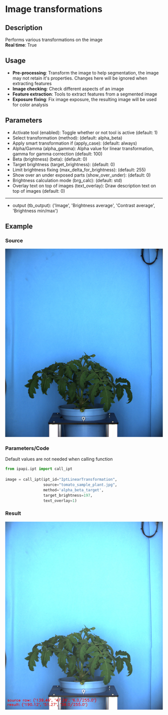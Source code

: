 # Image transformations

## Description

Performs various transformations on the image<br>**Real time**: True

## Usage

- **Pre-processing**: Transform the image to help segmentation, the image may not retain it's properties. Changes here will be ignored when extracting features
- **Image checking**: Check different aspects of an image
- **Feature extraction**: Tools to extract features from a segmented image
- **Exposure fixing**: Fix image exposure, the resulting image will be used for color analysis

## Parameters

- Activate tool (enabled): Toggle whether or not tool is active (default: 1)
- Select transformation (method): (default: alpha_beta)
- Apply smart transformation if (apply_case): (default: always)
- Alpha/Gamma (alpha_gamma): Alpha value for linear transformation, gamma for gamma correction (default: 100)
- Beta (brightness) (beta): (default: 0)
- Target brightness (target_brightness): (default: 0)
- Limit brightness fixing (max_delta_for_brightness): (default: 255)
- Show over an under exposed parts (show_over_under): (default: 0)
- Brightness calculation mode (brg_calc): (default: std)
- Overlay text on top of images (text_overlay): Draw description text on top of images (default: 0)

---

- output (tb_output): ('Image', 'Brightness average', 'Contrast average', 'Brightness min/max')

## Example

### Source

![Source image](images/tomato_sample_plant.jpg)

### Parameters/Code

Default values are not needed when calling function

```python
from ipapi.ipt import call_ipt

image = call_ipt(ipt_id="IptLinearTransformation",
                 source="tomato_sample_plant.jpg",
                 method='alpha_beta_target',
                 target_brightness=197,
                 text_overlay=1)
```

### Result

![Result image](images/ipt_Image_transformations.jpg)
